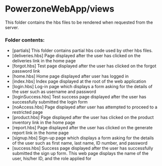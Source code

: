# PowerzoneWebApp/views

This folder contains the hbs files to be rendered when requested from the server.

### Folder contents:
- [partials] This folder contains partial hbs code used by other hbs files.
- [deliveries.hbs] Page displayed after the user has clicked on the deliveries link in the home page 
- [forgot.hbs] Test page displayed after the user has clicked on the forgot password link 
- [home.hbs] Home page displayed after user has logged in 
- [index.hbs] Index page displayed at the root of the web application
- [login.hbs] Log-in page which displays a form asking for the details of the user such as username and password
- [loginSuccess.hbs] Test success page displayed after the user has successfully submitted the login form
- [noAccess.hbs] Page displayed after user has attempted to proceed to a restricted page 
- [product.hbs] Page displayed after the user has clicked on the product inventory link in the home page 
- [report.hbs] Page displayed after the user has clicked on the generate report link in the home page 
- [signup.hbs] Sign-up page which displays a form asking for the details of the user such as first name, last name, ID number, and password
- [success.hbs] Success page displayed after the user has successfully submitted the sign up form. This web page displays the name of the user, his/her ID, and the role applied for


